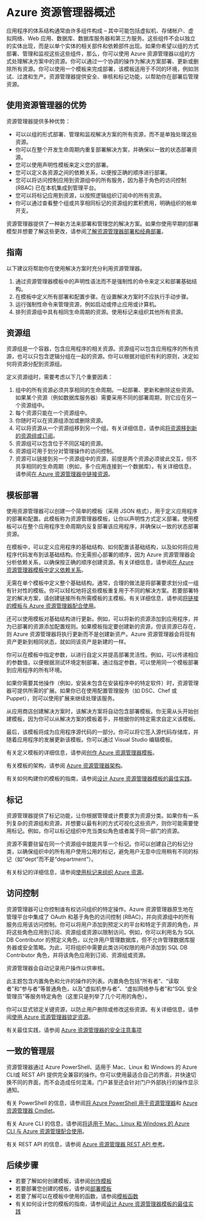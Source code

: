<properties
   pageTitle="Azure 资源管理器概述 | Windows Azure"
   description="介绍如何使用 Azure 资源管理器在 Azure 上部署和管理资源以及对其进行访问控制。"
   services="azure-resource-manager"
   documentationCenter="na"
   authors="tfitzmac"
   manager="wpickett"
   editor=""/>

<tags
   ms.service="azure-resource-manager"
   ms.date="10/02/2015"
   wacn.date="11/27/2015"/>

# Azure 资源管理器概述

应用程序的体系结构通常由许多组件构成 – 其中可能包括虚拟机、存储帐户、虚拟网络、Web 应用、数据库、数据库服务器和第三方服务。这些组件不会以独立的实体出现，而是以单个实体的相关部件和依赖部件出现。如果你希望以组的方式部署、管理和监视这些这些组件，那么，你可以使用 Azure 资源管理器以组的方式处理解决方案中的资源。你可以通过一个协调的操作为解决方案部署、更新或删除所有资源。你可以使用一个模板来完成部署，该模板适用于不同的环境，例如测试、过渡和生产。资源管理器提供安全、审核和标记功能，以帮助你在部署后管理资源。

## 使用资源管理器的优势

资源管理器提供多种优势：

- 可以以组的形式部署、管理和监视解决方案的所有资源，而不是单独处理这些资源。
- 你可以在整个开发生命周期内重复部署解决方案，并确保以一致的状态部署资源。
- 您可以使用声明性模板来定义您的部署。
- 您可以定义各资源之间的依赖关系，以便按正确的顺序进行部署。
- 您可以将访问控制应用到资源组中的所有服务，因为基于角色的访问控制 (RBAC) 已在本机集成到管理平台。
- 您可以将标记应用到资源，以按照逻辑组织订阅中的所有资源。
- 你可以通过查看整个组或共享相同标记的资源组的累积费用，明确组织的帐单开支。  

资源管理器提供了一种新方法来部署和管理您的解决方案。如果你使用早期的部署模型并想要了解这些更改，请参阅[了解资源管理器部署和经典部署](/documentation/articles/resource-manager-deployment-model)。

## 指南

以下建议将帮助你在使用解决方案时充分利用资源管理器。

1. 通过资源管理器模板中的声明性语法而不是强制性的命令来定义和部署基础结构。
2. 在模板中定义所有部署和配置步骤。在设置解决方案时不应执行手动步骤。
3. 运行强制性命令来管理资源，例如启动或停止应用或计算机。
4. 排列资源组中具有相同生命周期的资源。使用标记来组织其他所有资源。

## 资源组

资源组是一个容器，包含应用程序的相关资源。资源组可以包含应用程序的所有资源，也可以只包含逻辑分组在一起的资源。你可以根据对组织有利的原则，决定如何将资源分配到资源组。

定义资源组时，需要考虑以下几个重要因素：

1. 组中的所有资源必须共享相同的生命周期。一起部署、更新和删除这些资源。如果某个资源（例如数据库服务器）需要采用不同的部署周期，则它应在另一个资源组中。
2. 每个资源只能在一个资源组中。
3. 你随时可以在资源组添加或删除资源。
4. 可以将资源从一个资源组移到另一个组。有关详细信息，请参阅[将资源移到新的资源组或订阅](/documentation/articles/resource-group-move-resources)。
4. 资源组可以包含位于不同区域的资源。
5. 资源组可用于划分对管理操作的访问控制。
6. 资源可以链接到另一个资源组中的资源，前提是两个资源必须彼此交互，但不共享相同的生命周期（例如，多个应用连接到一个数据库）。有关详细信息，请参阅[在 Azure 资源管理器中链接资源](/documentation/articles/resource-group-link-resources)。

## 模板部署

使用资源管理器可以创建一个简单的模板（采用 JSON 格式），用于定义应用程序的部署和配置。此模板称为资源管理器模板，让你以声明性方式定义部署。使用模板可以在整个应用程序生命周期内反复部署该应用程序，并确保以一致的状态部署资源。

在模板中，可以定义应用程序的基础结构、如何配置该基础结构，以及如何将应用程序代码发布到该基础结构。你无需担心部署的顺序，因为 Azure 资源管理器会分析依赖关系，以确保按正确的顺序创建资源。有关详细信息，请参阅[在 Azure 资源管理器模板中定义依赖关系](/documentation/articles/resource-group-define-dependencies)。

无需在单个模板中定义整个基础结构。通常，合理的做法是将部署要求划分成一组有针对性的模板。你可以轻松地将这些模板重复用于不同的解决方案。若要部署特定的解决方案，请创建链接所有所需模板的主模板。有关详细信息，请参阅[将链接的模板与 Azure 资源管理器配合使用](/documentation/articles/resource-group-linked-templates)。

还可以使用模板对基础结构进行更新。例如，可以将新的资源添加到应用程序，并为已部署的资源添加配置规则。如果模板指定要创建新的资源，但该资源已存在，则 Azure 资源管理器将执行更新而不是创建新资产。Azure 资源管理器会将现有资产更新到相同状态，就如同该资产是新建的一样。

你可以在模板中指定参数，以进行自定义并提高部署灵活性。例如，可以传递相应的参数值，以便根据测试环境定制部署。通过指定参数，可以使用同一个模板部署到应用程序的所有环境。

如果你需要其他操作（例如，安装未包含在安装程序中的特定软件）时，资源管理器可提供所需的扩展。如果你已在使用配置管理服务（如 DSC、Chef 或 Puppet），则可以使用扩展来继续处理该服务。

从应用商店创建解决方案时，该解决方案将自动包含部署模板。你无需从头开始创建模板，因为你可以从解决方案的模板着手，并根据你的特定需求自定义该模板。

最后，该模板将成为应用程序源代码的一部分。你可以将它签入源代码存储库，并随着应用程序的发展更新该模板。你可以通过 Visual Studio 编辑模板。

有关定义模板的详细信息，请参阅[创作 Azure 资源管理器模板](/documentation/articles/resource-group-authoring-templates)。

有关模板的架构，请参阅 [Azure 资源管理器架构](https://github.com/Azure/azure-resource-manager-schemas)。

<!--有关使用模板进行部署的信息，请参阅[使用 Azure 资源管理器模板部署应用程序](/documentation/articles/resource-group-template-deploy)。-->

有关如何构建你的模板的指南，请参阅[设计 Azure 资源管理器模板的最佳实践](/documentation/articles/best-practices-resource-manager-design-templates)。

## 标记

资源管理器提供了标记功能，让你根据管理或计费要求为资源分类。如果你有一系列复杂的资源组和资源，并想要以最有利的方式可视化这些资产，则你可能需要使用标记。例如，你可以标记组织中充当类似角色或者属于同一部门的资源。

资源不需要驻留在同一个资源组中就能共享一个标记。你可以创建自己的标记分类，以确保组织中的所有用户使用公用的标记，避免用户无意中应用稍有不同的标记（如“dept”而不是“department”）。

有关标记的详细信息，请参阅[使用标记来组织 Azure 资源](/documentation/articles/resource-group-using-tags)。

## 访问控制

资源管理器可让你控制谁有权访问组织的特定操作。Azure 资源管理器原生地在管理平台中集成了 OAuth 和基于角色的访问控制 (RBAC)，并向资源组中的所有服务应用该访问控制。你可以将用户添加到预定义的平台和特定于资源的角色，并将这些角色应用到订阅、资源组或资源以限制访问。例如，你可以利用名为 SQL DB Contributor 的预定义角色，以允许用户管理数据库，但不允许管理数据库服务器或安全策略。为此，可将组织中需要此类访问权限的用户添加到 SQL DB Contributor 角色，并将该角色应用到订阅、资源组或资源。

资源管理器会自动记录用户操作以供审核。

<!--有关基于角色的访问控制的详细信息，请参阅 [Windows Azure 预览版门户中基于角色的访问控制](/documentation/articles/role-based-access-control-configure)。-->此主题包含内置角色和允许的操作的列表。内置角色包括“所有者”、“读取者”和“参与者”等普通角色，以及“虚拟机参与者”、“虚拟网络参与者”和“SQL 安全管理员”等服务特定角色（这里只是列举了几个可用的角色）。

<!--有关设置访问策略的示例，请参阅[管理和审核对资源的访问权限](/documentation/articles/resource-group-rbac)。-->

你可以显式锁定关键资源，以防止用户删除或修改这些资源。有关详细信息，请参阅[使用 Azure 资源管理器锁定资源](/documentation/articles/resource-group-lock-resources)。

有关最佳实践，请参阅 [Azure 资源管理器的安全注意事项](/documentation/articles/best-practices-resource-manager-security)

## 一致的管理层

资源管理器通过 Azure PowerShell、适用于 Mac、Linux 和 Windows 的 Azure CLI或 REST API 提供完全兼容的操作。你可以使用最适合自己的界面，并快速切换不同的界面，而不会造成任何混淆。门户甚至还会针对门户外部执行的操作显示通知。

有关 PowerShell 的信息，请参阅[将 Azure PowerShell 用于资源管理器](/documentation/articles/powershell-azure-resource-manager)和 [Azure 资源管理器 Cmdlet](https://msdn.microsoft.com/zh-cn/library/azure/dn757692.aspx)。

有关 Azure CLI 的信息，请参阅[将适用于 Mac、Linux 和 Windows 的 Azure CLI 与 Azure 资源管理配合使用](/documentation/articles/xplat-cli-azure-resource-manager)。

有关 REST API 的信息，请参阅 [Azure 资源管理器 REST API 参考](https://msdn.microsoft.com/zh-cn/library/azure/dn790568.aspx)。

<!--有关使用预览门户的信息，请参阅[使用 Azure 预览门户管理 Azure 资源](/documentation/articles/resource-group-portal.md)。-->


## 后续步骤

- 若要了解如何创建模板，请参阅[创作模板](/documentation/articles/resource-group-authoring-templates)
- 若要部署您创建的模板，请参阅[部署模板](/documentation/articles/resource-group-template-deploy)
- 若要了解可以在模板中使用的函数，请参阅[模板函数](/documentation/articles/resource-group-template-functions)
- 有关如何设计您的模板的指南，请参阅[设计 Azure 资源管理器模板的最佳实践](/documentation/articles/best-practices-resource-manager-design-templates)

<!---HONumber=82-->